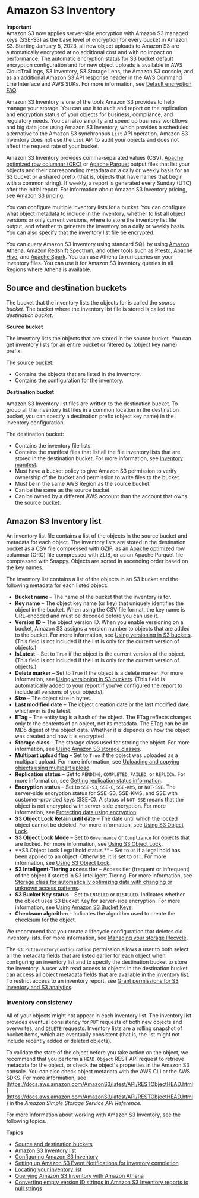# Amazon S3 Inventory<a name="storage-inventory"></a>

**Important**  
Amazon S3 now applies server\-side encryption with Amazon S3 managed keys \(SSE\-S3\) as the base level of encryption for every bucket in Amazon S3\. Starting January 5, 2023, all new object uploads to Amazon S3 are automatically encrypted at no additional cost and with no impact on performance\. The automatic encryption status for S3 bucket default encryption configuration and for new object uploads is available in AWS CloudTrail logs, S3 Inventory, S3 Storage Lens, the Amazon S3 console, and as an additional Amazon S3 API response header in the AWS Command Line Interface and AWS SDKs\. For more information, see [Default encryption FAQ](https://docs.aws.amazon.com/AmazonS3/latest/userguide/default-encryption-faq.html)\.

Amazon S3 Inventory is one of the tools Amazon S3 provides to help manage your storage\. You can use it to audit and report on the replication and encryption status of your objects for business, compliance, and regulatory needs\. You can also simplify and speed up business workflows and big data jobs using Amazon S3 Inventory, which provides a scheduled alternative to the Amazon S3 synchronous `List` API operation\. Amazon S3 Inventory does not use the `List` API to audit your objects and does not affect the request rate of your bucket\.

Amazon S3 Inventory provides comma\-separated values \(CSV\), [Apache optimized row columnar \(ORC\)](https://orc.apache.org/) or [Apache Parquet](https://parquet.apache.org/) output files that list your objects and their corresponding metadata on a daily or weekly basis for an S3 bucket or a shared prefix \(that is, objects that have names that begin with a common string\)\. If weekly, a report is generated every Sunday \(UTC\) after the initial report\. For information about Amazon S3 Inventory pricing, see [Amazon S3 pricing](https://aws.amazon.com/s3/pricing/)\.

You can configure multiple inventory lists for a bucket\. You can configure what object metadata to include in the inventory, whether to list all object versions or only current versions, where to store the inventory list file output, and whether to generate the inventory on a daily or weekly basis\. You can also specify that the inventory list file be encrypted\.

You can query Amazon S3 Inventory using standard SQL by using [Amazon Athena](https://docs.aws.amazon.com/athena/latest/ug/what-is.html), Amazon Redshift Spectrum, and other tools such as [Presto](https://prestodb.io/), [Apache Hive](https://hive.apache.org/), and [Apache Spark](https://databricks.com/spark/about/)\. You can use Athena to run queries on your inventory files\. You can use it for Amazon S3 Inventory queries in all Regions where Athena is available\. 

## Source and destination buckets<a name="storage-inventory-buckets"></a>

The bucket that the inventory lists the objects for is called the *source bucket*\. The bucket where the inventory list file is stored is called the *destination bucket*\. 

**Source bucket**

The inventory lists the objects that are stored in the source bucket\. You can get inventory lists for an entire bucket or filtered by \(object key name\) prefix\.

The source bucket:
+ Contains the objects that are listed in the inventory\.
+ Contains the configuration for the inventory\.

**Destination bucket**

Amazon S3 Inventory list files are written to the destination bucket\. To group all the inventory list files in a common location in the destination bucket, you can specify a destination prefix \(object key name\) in the inventory configuration\.

The destination bucket:
+ Contains the inventory file lists\. 
+ Contains the manifest files that list all the file inventory lists that are stored in the destination bucket\. For more information, see [Inventory manifest](storage-inventory-location.md#storage-inventory-location-manifest)\.
+ Must have a bucket policy to give Amazon S3 permission to verify ownership of the bucket and permission to write files to the bucket\. 
+ Must be in the same AWS Region as the source bucket\.
+ Can be the same as the source bucket\.
+ Can be owned by a different AWS account than the account that owns the source bucket\.

## Amazon S3 Inventory list<a name="storage-inventory-contents"></a>

An inventory list file contains a list of the objects in the source bucket and metadata for each object\. The inventory lists are stored in the destination bucket as a CSV file compressed with GZIP, as an Apache optimized row columnar \(ORC\) file compressed with ZLIB, or as an Apache Parquet file compressed with Snappy\. Objects are sorted in ascending order based on the key names\.

The inventory list contains a list of the objects in an S3 bucket and the following metadata for each listed object: 
+ **Bucket name** – The name of the bucket that the inventory is for\.
+ **Key name** – The object key name \(or key\) that uniquely identifies the object in the bucket\. When using the CSV file format, the key name is URL\-encoded and must be decoded before you can use it\.
+ **Version ID** – The object version ID\. When you enable versioning on a bucket, Amazon S3 assigns a version number to objects that are added to the bucket\. For more information, see [Using versioning in S3 buckets](Versioning.md)\. \(This field is not included if the list is only for the current version of objects\.\)
+ **IsLatest** – Set to `True` if the object is the current version of the object\. \(This field is not included if the list is only for the current version of objects\.\)
+ **Delete marker** – Set to `True` if the object is a delete marker\. For more information, see [Using versioning in S3 buckets](Versioning.md)\. \(This field is automatically added to your report if you've configured the report to include all versions of your objects\)\.
+ **Size** – The object size in bytes\.
+ **Last modified date** – The object creation date or the last modified date, whichever is the latest\.
+ **ETag** – The entity tag is a hash of the object\. The ETag reflects changes only to the contents of an object, not its metadata\. The ETag can be an MD5 digest of the object data\. Whether it is depends on how the object was created and how it is encrypted\.
+ **Storage class** – The storage class used for storing the object\. For more information, see [Using Amazon S3 storage classes](storage-class-intro.md)\.
+ **Multipart upload flag** – Set to `True` if the object was uploaded as a multipart upload\. For more information, see [Uploading and copying objects using multipart upload](mpuoverview.md)\.
+ **Replication status** – Set to `PENDING`, `COMPLETED`, `FAILED`, or `REPLICA`\. For more information, see [Getting replication status information](replication-status.md)\.
+ **Encryption status** – Set to `SSE-S3`, `SSE-C`, `SSE-KMS`, or `NOT-SSE`\. The server\-side encryption status for SSE\-S3, SSE\-KMS, and SSE with customer\-provided keys \(SSE\-C\)\. A status of `NOT-SSE` means that the object is not encrypted with server\-side encryption\. For more information, see [Protecting data using encryption](UsingEncryption.md)\.
+ **S3 Object Lock Retain until date** – The date until which the locked object cannot be deleted\. For more information, see [Using S3 Object Lock](object-lock.md)\.
+ **S3 Object Lock Mode** – Set to `Governance` or `Compliance` for objects that are locked\. For more information, see [Using S3 Object Lock](object-lock.md)\.
+ **S3 Object Lock Legal hold status ** – Set to `On` if a legal hold has been applied to an object\. Otherwise, it is set to `Off`\. For more information, see [Using S3 Object Lock](object-lock.md)\.
+ **S3 Intelligent\-Tiering access tier** – Access tier \(frequent or infrequent\) of the object if stored in S3 Intelligent\-Tiering\. For more information, see [Storage class for automatically optimizing data with changing or unknown access patterns](storage-class-intro.md#sc-dynamic-data-access)\.
+ **S3 Bucket Key status** – Set to `ENABLED` or `DISABLED`\. Indicates whether the object uses S3 Bucket Key for server\-side encryption\. For more information, see [Using Amazon S3 Bucket Keys](bucket-key.md)\.
+ **Checksum algorithm** – Indicates the algorithm used to create the checksum for the object\.

We recommend that you create a lifecycle configuration that deletes old inventory lists\. For more information, see [Managing your storage lifecycle](object-lifecycle-mgmt.md)\.

The `s3:PutInventoryConfiguration` permission allows a user to both select all the metadata fields that are listed earlier for each object when configuring an inventory list and to specify the destination bucket to store the inventory\. A user with read access to objects in the destination bucket can access all object metadata fields that are available in the inventory list\. To restrict access to an inventory report, see [Grant permissions for S3 Inventory and S3 analytics](example-bucket-policies.md#example-bucket-policies-s3-inventory-1)\.

### Inventory consistency<a name="storage-inventory-contents-consistency"></a>

All of your objects might not appear in each inventory list\. The inventory list provides eventual consistency for `PUT` requests of both new objects and overwrites, and `DELETE` requests\. Inventory lists are a rolling snapshot of bucket items, which are eventually consistent \(that is, the list might not include recently added or deleted objects\)\. 

To validate the state of the object before you take action on the object, we recommend that you perform a `HEAD Object` REST API request to retrieve metadata for the object, or check the object's properties in the Amazon S3 console\. You can also check object metadata with the AWS CLI or the AWS SDKS\. For more information, see [https://docs.aws.amazon.com/AmazonS3/latest/API/RESTObjectHEAD.html](https://docs.aws.amazon.com/AmazonS3/latest/API/RESTObjectHEAD.html) in the *Amazon Simple Storage Service API Reference*\.

For more information about working with Amazon S3 Inventory, see the following topics\.

**Topics**
+ [Source and destination buckets](#storage-inventory-buckets)
+ [Amazon S3 Inventory list](#storage-inventory-contents)
+ [Configuring Amazon S3 Inventory](configure-inventory.md)
+ [Setting up Amazon S3 Event Notifications for inventory completion](storage-inventory-notification.md)
+ [Locating your inventory list](storage-inventory-location.md)
+ [Querying Amazon S3 Inventory with Amazon Athena](storage-inventory-athena-query.md)
+ [Converting empty version ID strings in Amazon S3 Inventory reports to null strings](inventory-configure-bops.md)